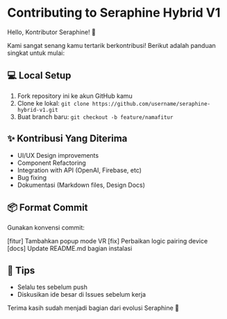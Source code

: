 <!-- Dokumen ini menggunakan Bahasa Indonesia. For English, see README.md. -->

# Contributing to Seraphine Hybrid V1

Hello, Kontributor Seraphine! 🩵

Kami sangat senang kamu tertarik berkontribusi! Berikut adalah panduan singkat untuk mulai:

## 💻 Local Setup

1. Fork repository ini ke akun GitHub kamu
2. Clone ke lokal: `git clone https://github.com/username/seraphine-hybrid-v1.git`
3. Buat branch baru: `git checkout -b feature/namafitur`

## ✨ Kontribusi Yang Diterima

- UI/UX Design improvements
- Component Refactoring
- Integration with API (OpenAI, Firebase, etc)
- Bug fixing
- Dokumentasi (Markdown files, Design Docs)

## 📦 Format Commit

Gunakan konvensi commit:

[fitur] Tambahkan popup mode VR
[fix] Perbaikan logic pairing device
[docs] Update README.md bagian instalasi

## 🧠 Tips

- Selalu tes sebelum push
- Diskusikan ide besar di Issues sebelum kerja

Terima kasih sudah menjadi bagian dari evolusi Seraphine 💙
